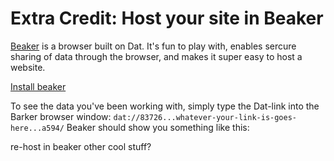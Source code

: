 # Extra Credit: Host your site in Beaker

[Beaker](https://beakerbrowser.com/) is a browser built on Dat. It's fun to play with, enables sercure sharing of data through the browser, and makes it super easy to host a website. 

[Install beaker](https://beakerbrowser.com/docs/install/)

To see the data you've been working with, simply type the Dat-link into the Barker browser  window: `dat://83726...whatever-your-link-is-goes-here...a594/`
Beaker should show you something like this: 

re-host in beaker
other cool stuff?
